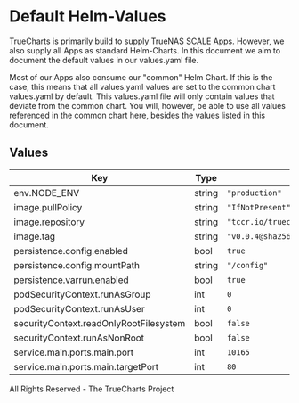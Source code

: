 # Default Helm-Values

TrueCharts is primarily build to supply TrueNAS SCALE Apps.
However, we also supply all Apps as standard Helm-Charts. In this document we aim to document the default values in our values.yaml file.

Most of our Apps also consume our "common" Helm Chart.
If this is the case, this means that all values.yaml values are set to the common chart values.yaml by default. This values.yaml file will only contain values that deviate from the common chart.
You will, however, be able to use all values referenced in the common chart here, besides the values listed in this document.

## Values

| Key | Type | Default | Description |
|-----|------|---------|-------------|
| env.NODE_ENV | string | `"production"` |  |
| image.pullPolicy | string | `"IfNotPresent"` |  |
| image.repository | string | `"tccr.io/truecharts/budge"` |  |
| image.tag | string | `"v0.0.4@sha256:4797d78ea6ff53252e514be5bd8476bbb8794d74cfcb3374406da82848e66d4a"` |  |
| persistence.config.enabled | bool | `true` |  |
| persistence.config.mountPath | string | `"/config"` |  |
| persistence.varrun.enabled | bool | `true` |  |
| podSecurityContext.runAsGroup | int | `0` |  |
| podSecurityContext.runAsUser | int | `0` |  |
| securityContext.readOnlyRootFilesystem | bool | `false` |  |
| securityContext.runAsNonRoot | bool | `false` |  |
| service.main.ports.main.port | int | `10165` |  |
| service.main.ports.main.targetPort | int | `80` |  |

All Rights Reserved - The TrueCharts Project
